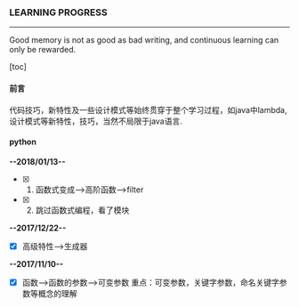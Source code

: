 ### LEARNING PROGRESS

---

Good memory is not as good as bad writing, and continuous learning can only be rewarded.

<!--more-->

[toc]

#### 前言
代码技巧，新特性及一些设计模式等始终贯穿于整个学习过程，如java中lambda, 设计模式等新特性，技巧，当然不局限于java语言.

#### python

**--2018/01/13--**
- [x] 1. 函数式变成-->高阶函数-->filter
- [x] 2. 跳过函数式编程，看了模块

**--2017/12/22--**
- [x] 高级特性-->生成器

**--2017/11/10--**
- [x] 函数-->函数的参数-->可变参数
重点：可变参数，关键字参数，命名关键字参数等概念的理解
